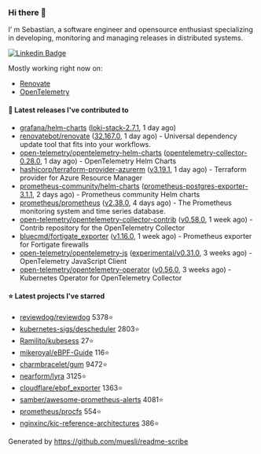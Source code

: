 ### Hi there 👋

I’ m Sebastian, a software engineer and opensource enthusiast specializing in developing, monitoring and managing releases in distributed systems.

[![Linkedin Badge](https://img.shields.io/badge/-LinkedIn-blue?style=flat&logo=Linkedin&logoColor=white&link=https://www.linkedin.com/in/sebastian-poxhofer/)](https://www.linkedin.com/in/sebastian-poxhofer/)

Mostly working right now on:
- [Renovate](https://github.com/renovatebot/renovate)
- [OpenTelemetry](https://github.com/open-telemetry)



#### 🚀 Latest releases I've contributed to

- [grafana/helm-charts](https://github.com/grafana/helm-charts) ([loki-stack-2.7.1](https://github.com/grafana/helm-charts/releases/tag/loki-stack-2.7.1), 1 day ago)
- [renovatebot/renovate](https://github.com/renovatebot/renovate) ([32.167.0](https://github.com/renovatebot/renovate/releases/tag/32.167.0), 1 day ago) - Universal dependency update tool that fits into your workflows.
- [open-telemetry/opentelemetry-helm-charts](https://github.com/open-telemetry/opentelemetry-helm-charts) ([opentelemetry-collector-0.28.0](https://github.com/open-telemetry/opentelemetry-helm-charts/releases/tag/opentelemetry-collector-0.28.0), 1 day ago) - OpenTelemetry Helm Charts
- [hashicorp/terraform-provider-azurerm](https://github.com/hashicorp/terraform-provider-azurerm) ([v3.19.1](https://github.com/hashicorp/terraform-provider-azurerm/releases/tag/v3.19.1), 1 day ago) - Terraform provider for Azure Resource Manager
- [prometheus-community/helm-charts](https://github.com/prometheus-community/helm-charts) ([prometheus-postgres-exporter-3.1.1](https://github.com/prometheus-community/helm-charts/releases/tag/prometheus-postgres-exporter-3.1.1), 2 days ago) - Prometheus community Helm charts
- [prometheus/prometheus](https://github.com/prometheus/prometheus) ([v2.38.0](https://github.com/prometheus/prometheus/releases/tag/v2.38.0), 4 days ago) - The Prometheus monitoring system and time series database.
- [open-telemetry/opentelemetry-collector-contrib](https://github.com/open-telemetry/opentelemetry-collector-contrib) ([v0.58.0](https://github.com/open-telemetry/opentelemetry-collector-contrib/releases/tag/v0.58.0), 1 week ago) - Contrib repository for the OpenTelemetry Collector
- [bluecmd/fortigate_exporter](https://github.com/bluecmd/fortigate_exporter) ([v1.16.0](https://github.com/bluecmd/fortigate_exporter/releases/tag/v1.16.0), 1 week ago) - Prometheus exporter for Fortigate firewalls
- [open-telemetry/opentelemetry-js](https://github.com/open-telemetry/opentelemetry-js) ([experimental/v0.31.0](https://github.com/open-telemetry/opentelemetry-js/releases/tag/experimental%2Fv0.31.0), 3 weeks ago) - OpenTelemetry JavaScript Client
- [open-telemetry/opentelemetry-operator](https://github.com/open-telemetry/opentelemetry-operator) ([v0.56.0](https://github.com/open-telemetry/opentelemetry-operator/releases/tag/v0.56.0), 3 weeks ago) - Kubernetes Operator for OpenTelemetry Collector

#### ⭐ Latest projects I've starred

- [reviewdog/reviewdog](https://github.com/reviewdog/reviewdog) 5378⭐
- [kubernetes-sigs/descheduler](https://github.com/kubernetes-sigs/descheduler) 2803⭐
- [Ramilito/kubesess](https://github.com/Ramilito/kubesess) 27⭐
- [mikeroyal/eBPF-Guide](https://github.com/mikeroyal/eBPF-Guide) 116⭐
- [charmbracelet/gum](https://github.com/charmbracelet/gum) 9472⭐
- [nearform/lyra](https://github.com/nearform/lyra) 3125⭐
- [cloudflare/ebpf_exporter](https://github.com/cloudflare/ebpf_exporter) 1363⭐
- [samber/awesome-prometheus-alerts](https://github.com/samber/awesome-prometheus-alerts) 4081⭐
- [prometheus/procfs](https://github.com/prometheus/procfs) 554⭐
- [nginxinc/kic-reference-architectures](https://github.com/nginxinc/kic-reference-architectures) 386⭐



Generated by https://github.com/muesli/readme-scribe
